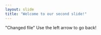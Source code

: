 ```yaml
---
layout: slide
title: "Welcome to our second slide!"
---
```

"Changed file"
Use the left arrow to go back!
